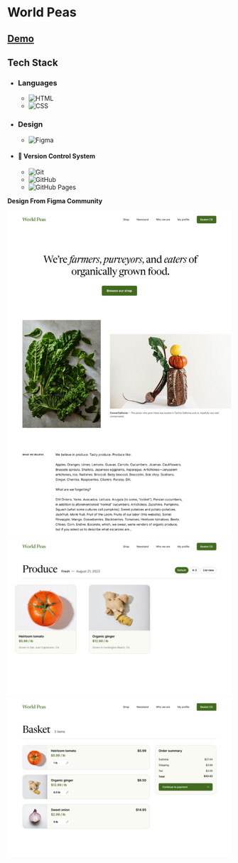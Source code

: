 # World Peas
## [Demo](https://mahmoud-abuyoussef.github.io/World_Peas)

## Tech Stack
- ### Languages
  - ![HTML](https://img.shields.io/badge/HTML-%23E34F26.svg?logo=html5&logoColor=white)
  - ![CSS](https://img.shields.io/badge/CSS-1572B6?logo=css3&logoColor=fff)

- ### Design
  - ![Figma](https://img.shields.io/badge/Figma-F24E1E?logo=figma&logoColor=white)

- #### 🔖 Version Control System
  - ![Git](https://img.shields.io/badge/Git-F05032?logo=git&logoColor=fff)
  - ![GitHub](https://img.shields.io/badge/GitHub-%23121011.svg?logo=github&logoColor=white)
  - ![GitHub Pages](https://img.shields.io/badge/GitHub%20Pages-121013?logo=github&logoColor=white)

**Design From Figma Community**

![Home Page](https://github.com/mahmoud-abuyoussef/World_Peas/blob/main/design/home.png)
![Home Page](https://github.com/mahmoud-abuyoussef/World_Peas/blob/main/design/product.png)
![Home Page](https://github.com/mahmoud-abuyoussef/World_Peas/blob/main/design/shopping.png)
